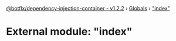 [@botflx/dependency-injection-container - v1.2.2](../README.md) › [Globals](../globals.md) › ["index"](_index_.md)

# External module: "index"


